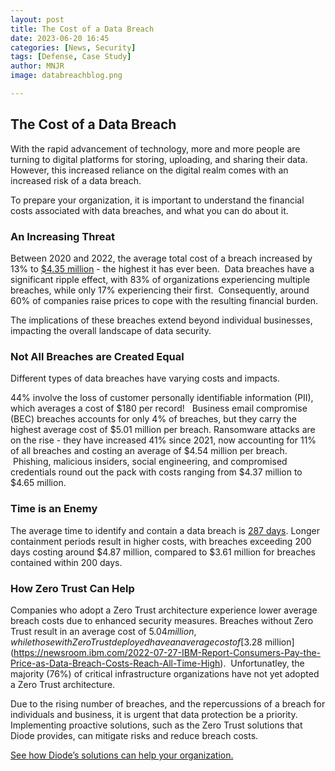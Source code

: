 ```yaml
---
layout: post
title: The Cost of a Data Breach 
date: 2023-06-20 16:45
categories: [News, Security]
tags: [Defense, Case Study]
author: MNJR
image: databreachblog.png

---
```

## The Cost of a Data Breach

With the rapid advancement of technology, more and more people are turning to digital platforms for storing, uploading, and sharing their data. However, this increased reliance on the digital realm comes with an increased risk of a data breach.

To prepare your organization, it is important to understand the financial costs associated with data breaches, and what you can do about it.

### An Increasing Threat

Between 2020 and 2022, the average total cost of a breach increased by 13% to [$4.35 million](https://www.ibm.com/downloads/cas/OJDVQGRY) - the highest it has ever been.  Data breaches have a significant ripple effect, with 83% of organizations experiencing multiple breaches, while only 17% experiencing their first.  Consequently, around 60% of companies raise prices to cope with the resulting financial burden. 

The implications of these breaches extend beyond individual businesses, impacting the overall landscape of data security.

### Not All Breaches are Created Equal

Different types of data breaches have varying costs and impacts. 

44% involve the loss of customer personally identifiable information (PII), which averages a cost of $180 per record!   Business email compromise (BEC) breaches accounts for only 4% of breaches, but they carry the highest average cost of $5.01 million per breach. Ransomware attacks are on the rise - they have increased 41% since 2021, now accounting for 11% of all breaches and costing an average of $4.54 million per breach.  Phishing, malicious insiders, social engineering, and compromised credentials round out the pack with costs ranging from $4.37 million to $4.65 million. 

### Time is an Enemy

The average time to identify and contain a data breach is [287 days](https://www.ibm.com/downloads/cas/3R8N1DZJ). Longer containment periods result in higher costs, with breaches exceeding 200 days costing around $4.87 million, compared to $3.61 million for breaches contained within 200 days.

### How Zero Trust Can Help

Companies who adopt a Zero Trust architecture experience lower average breach costs due to enhanced security measures. Breaches without Zero Trust result in an average cost of $5.04 million, while those with Zero Trust deployed have an average cost of [$3.28 million](https://newsroom.ibm.com/2022-07-27-IBM-Report-Consumers-Pay-the-Price-as-Data-Breach-Costs-Reach-All-Time-High).  Unfortunatley, the majority (76%) of critical infrastructure organizations have not yet adopted a Zero Trust architecture. 

Due to the rising number of breaches, and the repercussions of a breach for individuals and business, it is urgent that data protection be a priority. Implementing proactive solutions, such as the Zero Trust solutions that Diode provides, can mitigate risks and reduce breach costs. 

[See how Diode’s solutions can help your organization.](https://diode.io/teams)
